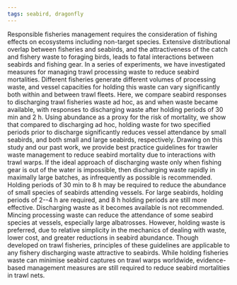 ```yaml
---
tags: seabird, dragonfly
---
```

Responsible fisheries management requires the consideration of fishing effects on ecosystems including non-target species. Extensive distributional overlap between fisheries and seabirds, and the attractiveness of the catch and fishery waste to foraging birds, leads to fatal interactions between seabirds and fishing gear. In a series of experiments, we have investigated measures for managing trawl processing waste to reduce seabird mortalities. Different fisheries generate different volumes of processing waste, and vessel capacities for holding this waste can vary significantly both within and between trawl fleets. Here, we compare seabird responses to discharging trawl fisheries waste ad hoc, as and when waste became available, with responses to discharging waste after holding periods of 30 min and 2 h. Using abundance as a proxy for the risk of mortality, we show that compared to discharging ad hoc, holding waste for two specified periods prior to discharge significantly reduces vessel attendance by small seabirds, and both small and large seabirds, respectively. Drawing on this study and our past work, we provide best practice guidelines for trawler waste management to reduce seabird mortality due to interactions with trawl warps. If the ideal approach of discharging waste only when fishing gear is out of the water is impossible, then discharging waste rapidly in maximally large batches, as infrequently as possible is recommended. Holding periods of 30 min to 8 h may be required to reduce the abundance of small species of seabirds attending vessels. For large seabirds, holding periods of 2--4 h are required, and 8 h holding periods are still more effective. Discharging waste as it becomes available is not recommended. Mincing processing waste can reduce the attendance of some seabird species at vessels, especially large albatrosses. However, holding waste is preferred, due to relative simplicity in the mechanics of dealing with waste, lower cost, and greater reductions in seabird abundance. Though developed on trawl fisheries, principles of these guidelines are applicable to any fishery discharging waste attractive to seabirds. While holding fisheries waste can minimise seabird captures on trawl warps worldwide, evidence-based management measures are still required to reduce seabird mortalities in trawl nets.
